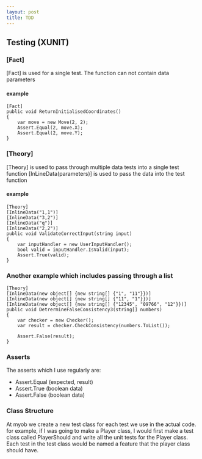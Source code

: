 ```yaml
---
layout: post
title: TDD
---
```


## Testing (XUNIT)

### [Fact]
[Fact] is used for a single test.  The function can not contain data parameters
#### example
```
[Fact]
public void ReturnInitialisedCoordinates()
{
    var move = new Move(2, 2);
    Assert.Equal(2, move.X);
    Assert.Equal(2, move.Y);
} 
```
### [Theory]
[Theory] is used to pass through multiple data tests into a single test function
[InLineData(parameters)] is used to pass the data into the test function
#### example
```
[Theory]
[InlineData("1,1")]
[InlineData("3,2")]
[InlineData("q")]
[InlineData("2,2")]
public void ValidateCorrectInput(string input)
{
    var inputHandler = new UserInputHandler();
    bool valid = inputHandler.IsValid(input);
    Assert.True(valid);
}
```
### Another example which includes passing through a list
```
[Theory]
[InlineData(new object[] {new string[] {"1", "11"}})]
[InlineData(new object[] {new string[] {"11", "1"}})]
[InlineData(new object[] {new string[] {"12345", "09766", "12"}})]
public void DetrermineFalseConsistency3(string[] numbers)
{
    var checker = new Checker();
    var result = checker.CheckConsistency(numbers.ToList());

    Assert.False(result);
}
```
### Asserts
The asserts which I use regularly are:
* Assert.Equal (expected, result)
* Assert.True (boolean data)
* Assert.False (boolean data)

### Class Structure
At myob we create a new test class for each test we use in the actual code.
for example, if I was going to make a Player class, I would first make a test class called PlayerShould and write all the unit tests for the Player class.  Each test in the test class would be named a feature that the player class should have.
